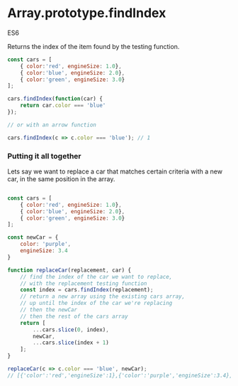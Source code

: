 # Array.prototype.findIndex

<div class="spec es6">ES6</div>

Returns the index of the item found by the testing function.

```javascript
const cars = [
    { color:'red', engineSize: 1.0},
    { color:'blue', engineSize: 2.0},
    { color:'green', engineSize: 3.0}
];

cars.findIndex(function(car) {
    return car.color === 'blue'
});

// or with an arrow function

cars.findIndex(c => c.color === 'blue'); // 1
```

### Putting it all together

Lets say we want to replace a car that matches certain criteria with a new car, in the same position in the array.

```javascript

const cars = [
    { color:'red', engineSize: 1.0},
    { color:'blue', engineSize: 2.0},
    { color:'green', engineSize: 3.0}
];

const newCar = {
    color: 'purple',
    engineSize: 3.4
}

function replaceCar(replacement, car) {
    // find the index of the car we want to replace,
    // with the replacement testing function
    const index = cars.findIndex(replacement);
    // return a new array using the existing cars array,
    // up until the index of the car we're replacing
    // then the newCar
    // then the rest of the cars array
    return [
        ...cars.slice(0, index),
        newCar,
        ...cars.slice(index + 1)
    ];
}

replaceCar(c => c.color === 'blue', newCar);
// [{'color':'red','engineSize':1},{'color':'purple','engineSize':3.4},{'color':'green','engineSize':3}]
```
